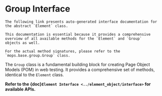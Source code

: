 # Group Interface

```{warning}
The following link presents auto-generated interface documentation for the abstract `Element` class. 

This documentation is essential because it provides a comprehensive overview of all available methods for the `Element` and `Group` objects as well.

For the actual method signatures, please refer to the `mops.base.group.Group` class.
```

The `Group` class is a fundamental building block for creating Page Object Models (POM) in web testing. 
It provides a comprehensive set of methods, identical to the `Element` class. 

**Refer to the {doc}`Element Interface <../element_object/interface>` for available APIs.**

